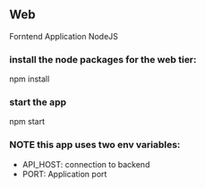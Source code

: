 ## Web 

Forntend Application NodeJS

### install the node packages for the web tier:
npm install

### start the app
npm start

###  NOTE this app uses two env variables:

- API_HOST: connection to backend
- PORT: Application port
